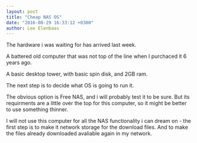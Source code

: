 ```yaml
---
layout: post
title: "Cheap NAS OS"
date: "2016-08-29 16:33:12 +0300"
author: Lee Elenbaas
---
```

The hardware i was waiting for has arrived last week.

A battered old computer that was not top of the line when I purchaced it 6 years ago.

A basic desktop tower, with basic spin disk, and 2GB ram.

The next step is to decide what OS is going to run it.

The obvious option is Free NAS, and i will probably test it to be sure. But its requirments are a little over the top for this computer, so it might be better to use something thinner.

I will not use this computer for all the NAS functionality i can dream on - the first step is to make it network storage for the download files. And to make the files already downloaded avaliable again in my network.
